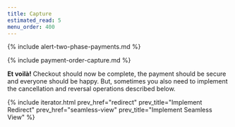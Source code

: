 ```yaml
---
title: Capture
estimated_read: 5
menu_order: 400
---
```


{% include alert-two-phase-payments.md %}

{% include payment-order-capture.md %}

**Et voilà!** Checkout should now be complete, the payment should be secure and
everyone should be happy. But, sometimes you also need to implement the
cancellation and reversal operations described below.

{% include iterator.html prev_href="redirect"
                         prev_title="Implement Redirect"
                         prev_href="seamless-view"
                         prev_title="Implement Seamless View" %}
